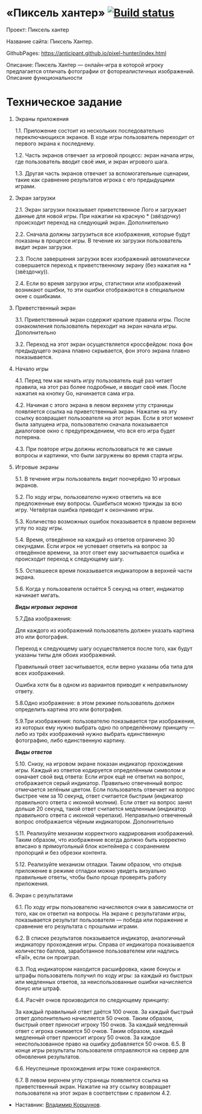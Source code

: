 # «Пиксель хантер» [![Build status][travis-image]][travis-url]

Проект: Пиксель хантер

Название сайта: Пиксель Хантер.

GithubPages: https://anticipant.github.io/pixel-hunter/index.html

Описание: Пиксель Хантер — онлайн-игра в которой игроку предлагается отличать фотографии от фотореалистичных изображений.
Описание функциональности

Техническое задание
===========

1. Экраны приложения

    1.1. Приложение состоит из нескольких последовательно переключающихся экранов. В ходе игры пользователь переходит от первого экрана к последнему.
    
    1.2. Часть экранов отвечает за игровой процесс: экран начала игры, где пользователь вводит своё имя, и экран игрового шага.
    
    1.3. Другая часть экранов отвечает за вспомогательные сценарии, такие как сравнение результатов игрока с его предыдущими играми.
 
2. Экран загрузки

    2.1. Экран загрузки показывает приветственное Лого и загружает данные для новой игры. При нажатии на красную * (звёздочку) происходит переход на следующий экран.
Дополнительно

    2.2. Сначала должны загрузиться все изображения, которые будут показаны в процессе игры. В течение их загрузки пользователь видит экран загрузки.

    2.3. После завершения загрузки всех изображений автоматически совершается переход к приветственному экрану (без нажатия на * (звёздочку)).

    2.4. Если во время загрузки игры, статистики или изображений возникают ошибки, то эти ошибки отображаются в специальном окне с ошибками.

3. Приветственный экран

    3.1. Приветственный экран содержит краткие правила игры. После ознакомления пользователь переходит на экран начала игры. Дополнительно
    
    3.2. Переход на этот экран осуществляется кроссфейдом: пока фон предыдущего экрана плавно скрывается, фон этого экрана плавно показывается.

4. Начало игры

    4.1. Перед тем как начать игру пользователь ещё раз читает правила, на этот раз более подробные, и вводит своё имя. После нажатия на кнопку Go, начинается сама игра.

    4.2. Начиная с этого экрана в левом верхнем углу страницы появляется ссылка на приветственный экран. Нажатие на эту ссылку возвращает пользователя на этот экран. Если в этот момент была запущена игра, пользователю сначала показывается диалоговое окно с предупреждением, что вся его игра будет потеряна.

    4.3. При повторе игры должны использоваться те же самые вопросы и картинки, что были загружены во время старта игры.

5. Игровые экраны

    5.1. В течение игры пользователь видит поочерёдно 10 игровых экранов.

    5.2. По ходу игры, пользователю нужно ответить на все предложенные ему вопросы. Ошибиться можно трижды за всю игру. Четвёртая ошибка приводит к окончанию игры.
    
    5.3. Количество возможных ошибок показывается в правом верхнем углу по ходу игры.
    
    5.4. Время, отведённое на каждый из ответов ограничено 30 секундами. Если игрок не успевает ответить на вопрос за отведённое времени, за этот ответ ему засчитывается ошибка и происходит переход к следующему шагу.
    
    5.5. Оставшееся время показывается индикатором в верхней части экрана.
    
    5.6. Когда у пользователя остаётся 5 секунд на ответ, индикатор начинает мигать.
    
    ***Виды игровых экранов***
    
    5.7.Два изображения:

    Для каждого из изображений пользователь должен указать картина это или фотография.

    Переход к следующему шагу осуществляется после того, как будут указаны типы для обоих изображений.

    Правильный ответ засчитывается, если верно указаны оба типа для всех изображений.
    
    Ошибка хотя бы в одном из вариантов приводит к неправильному ответу.

    5.8.Одно изображение: в этом режиме пользователь должен определить картина это или фотография.

    5.9.Три изображения: пользователю показывается три изображения, из которых ему нужно выбрать одно по определённому принципу — либо из трёх изображений нужно выбрать единственную фотографию, либо единственную картину.

    ***Виды ответов***

    5.10. Снизу, на игровом экране показан индикатор прохождения игры. Каждый из ответов кодируется определённым символом и означает свой вид ответа:
    Если игрок ещё не ответил на вопрос, отображается серый индикатор.
    Правильно отвеченный вопрос отмечается зелёным цветом.
    Если пользователь отвечает на вопрос быстрее чем за 10 секунд, ответ считается быстрым (индикатор правильного ответа с иконкой молнии).
    Если ответ на вопрос занял дольше 20 секунд, такой ответ считается медленным (индикатор правильного ответа с иконкой черепахи).
    Неправильно отвеченный вопрос отображается чёрным индикатором.
    Дополнительно

    5.11. Реализуйте механизм корректного кадрирования изображений. Таким образом, что изображение всегда должно быть корректно вписано в прямоугольный блок контейнера с сохранением пропорций и без обрезки контента.
    
    5.12. Реализуйте механизм отладки. Таким образом, что открыв приложение в режиме отладки можно увидеть визуально правильные ответы, чтобы было проще проверять работу приложения.

6. Экран с результатами

    6.1. По ходу игры пользователю начисляются очки в зависимости от того, как он ответил на вопросы. На экране с результатами игры, показывается результат пользователя — победа или поражение и сравнение его результата с прошлыми играми.
    
    6.2. В списке результатов показывается индикатор, аналогичный индикатору прохождения игры. Справа от индикатора показывается количество баллов, заработанное пользователем или надпись «Fail», если он проиграл.
    
    6.3. Под индикатором находится расшифровка, какие бонусы и штрафы пользователь получил по ходу игры: за каждый из быстрых или медленных ответов, за неиспользованные ошибки начисляется бонус или штраф.
    
    6.4. Расчёт очков производится по следующему принципу:
    
    За каждый правильный ответ даётся 100 очков.
    За каждый быстрый ответ дополнительно начисляется 50 очков. Таким образом, быстрый ответ приносит игроку 150 очков.
    За каждый медленный ответ с игрока снимается 50 очков. Таким образом, каждый медленный ответ приносит игроку 50 очков.
    За каждое неиспользованное право на ошибку добавляется 50 очков.
    6.5. В конце игры результаты пользователя отправляются на сервер для обновления результатов.
    
    6.6. Неуспешные прохождения игры тоже сохраняются.
    
    6.7. В левом верхнем углу страницы появляется ссылка на приветственный экран. Нажатие на эту ссылку возвращает пользователя на этот экран в соответствии с правилом 4.2.


* Наставник: [Владимир Коршунов](https://htmlacademy.ru/profile/bekobou).

[travis-image]: https://travis-ci.org/htmlacademy-ecmascript/172395-pixel-hunter.svg?branch=master
[travis-url]: https://travis-ci.org/htmlacademy-ecmascript/172395-pixel-hunter
